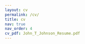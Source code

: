 ```yaml
---
layout: cv
permalink: /cv/
title: cv
nav: true
nav_order: 4
cv_pdf: John_T_Johnson_Resume.pdf
---
```



